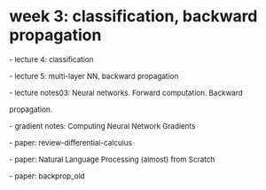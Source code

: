 # week 3: classification, backward propagation
</p><p><font size="2">- lecture 4: classification</font></p><p><font size="2">- lecture 5: multi-layer NN, backward propagation</font></p><p><font size="2">- lecture notes03: Neural networks. Forward computation. Backward</font></p><p><font size="2">propagation.&nbsp;</font></p><p><font size="2">- gradient notes: Computing Neural Network Gradients</font></p><p><font size="2">- paper: review-differential-calculus</font></p><p><font size="2">- paper: Natural Language Processing (almost) from Scratch</font></p><p><font size="2">- paper: backprop_old</font></p><div><br></div><p></p>
